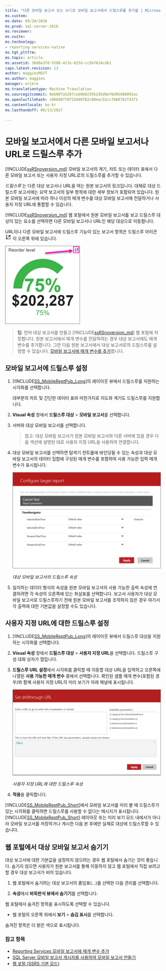 ```yaml
---
title: "다른 모바일 보고서 또는 Url로 모바일 보고서에서 드릴스루를 추가할 | Microsoft Docs"
ms.custom: 
ms.date: 09/20/2016
ms.prod: sql-server-2016
ms.reviewer: 
ms.suite: 
ms.technology:
- reporting-services-native
ms.tgt_pltfrm: 
ms.topic: article
ms.assetid: 30d0a3fd-5588-417e-b25d-cc5b7624cdb1
caps.latest.revision: 12
author: maggiesMSFT
ms.author: maggies
manager: erikre
ms.translationtype: Machine Translation
ms.sourcegitcommit: 0eb007a5207ceb0b023952d5d9ef6d95986092ac
ms.openlocfilehash: c00b90770f259d9782c68eec52ccf860762f43f1
ms.contentlocale: ko-kr
ms.lasthandoff: 06/13/2017

---
```

# <a name="add-drillthrough-from-a-mobile-report-to-other-mobile-reports-or-urls"></a>모바일 보고서에서 다른 모바일 보고서나 URL로 드릴스루 추가
[!INCLUDE[ssRSnoversion_md](../../includes/ssrsnoversion-md.md)] 모바일 보고서의 계기, 차트 또는 데이터 표에서 다른 모바일 보고서 또는 사용자 지정 URL로의 드릴스루를 추가할 수 있습니다. 

*드릴스루*  는 다른 대상 보고서나 URL을 여는 원본 보고서의 링크입니다. 대체로 대상 드릴스루 보고서에는 요약 보고서의 일부 항목에 대한 세부 정보가 포함되어 있습니다. 원본 모바일 보고서에 따라 하나 이상의 매개 변수를 대상 모바일 보고서에 전달하거나 사용자 지정 URL에 통합할 수 있습니다.  
  
[!INCLUDE[ssRSnoversion_md](../../includes/ssrsnoversion-md.md)] 웹 포털에서 원본 모바일 보고서를 보고 드릴스루 대상이 있는 요소를 선택하면 다른 모바일 보고서나 URL인 해당 대상으로 이동합니다.  

URL이나 다른 모바일 보고서에 드릴스루 기능이 있는 보고서 항목은 드릴스루 아이콘 ![모바일 보고서 드릴스루 아이콘](../../reporting-services/mobile-reports/media/mobile-report-drill-through-icon.png) 이 오른쪽 위에 있습니다.

![모바일 보고서 계기 드릴스루](../../reporting-services/mobile-reports/media/mobile-report-gauge-drill-through.png) 

>**팁**: 먼저 대상 보고서를 만들고 [!INCLUDE[ssRSnoversion_md](../../includes/ssrsnoversion-md.md)] 웹 포털에 저장합니다. 원본 보고서에서 매개 변수를 전달하려는 경우 대상 보고서에도 매개 변수를 추가합니다. 그런 다음 원본 보고서에서 대상 보고서로의 드릴스루를 설정할 수 있습니다. [모바일 보고서에 매개 변수를 추가](../../reporting-services/mobile-reports/add-parameters-to-a-mobile-report-reporting-services.md)합니다.
 
## <a name="set-up-drillthrough-to-a-mobile-report"></a>모바일 보고서에 드릴스루 설정  

1. [!INCLUDE[SS_MobileReptPub_Long](../../includes/ss-mobilereptpub-long.md)]의 레이아웃 뷰에서 드릴스루를 지원하는 시각화를 선택합니다.   

   대부분의 차트 및 간단한 데이터 표와 마찬가지로 지도와 계기도 드릴스루를 지원합니다.
   
2. **Visual 속성** 창에서 **드릴스루 대상** > **모바일 보고서**를 선택합니다.  
3. 서버와 대상 모바일 보고서를 선택합니다.  

   >참고: 대상 모바일 보고서가 원본 모바일 보고서와 다른 서버에 있을 경우 다음 섹션에 설명된 대로 사용자 지정 URL을 사용하여 연결합니다.  
 
4. 대상 모바일 보고서를 선택하면 탐색기 컨트롤에 바인딩될 수 있는 속성과 대상 모바일 보고서의 데이터 집합에 구성된 매개 변수를 포함하여 사용 가능한 입력 매개 변수가 표시됩니다.  

   ![mobile-report-drillthrough-target](../../reporting-services/mobile-reports/media/mobile-report-drillthrough-target.PNG)
   
   *대상 모바일 보고서의 드릴스루 속성*  
  
5. 일치하는 데이터 형식의 속성을 원본 모바일 보고서의 사용 가능한 출력 속성에 연결하려면 각 속성의 오른쪽에 있는 화살표를 선택합니다. 보고서 사용자가 대상 모바일 보고서로 드릴스루하기 전에 원본 모바일 보고서를 조작하지 않은 경우 여기서 각 출력에 대한 기본값을 설정할 수도 있습니다.  
  
## <a name="set-up-a-drillthrough-to-a-custom-url"></a>사용자 지정 URL에 대한 드릴스루 설정  
  
1. [!INCLUDE[SS_MobileReptPub_Long](../../includes/ss-mobilereptpub-long.md)]의 레이아웃 뷰에서 드릴스루 대상을 지원하는 시각화를 선택합니다.    
2. **Visual 속성** 창에서 **드릴스루 대상** > **사용자 지정 URL**을 선택합니다.  드릴스루 구성 대화 상자가 열립니다.  
  
3. **드릴스루 URL 설정**에서 시각화를 클릭할 때 이동할 대상 URL을 입력하고 오른쪽에 나열된 **사용 가능한 매개 변수** 중에서 선택합니다. 확인된 샘플 매개 변수(포함된 경우)와 함께 사용자 지정 URL의 미리 보기가 아래 패널에 표시됩니다.  
  
   ![mobile-report-drillthrough-url](../../reporting-services/mobile-reports/media/mobile-report-drillthrough-url.PNG)
  
   *사용자 지정 URL에 대한 드릴스루 속성*  
  
4. **적용**을 클릭합니다.  

  
[!INCLUDE[SS_MobileReptPub_Short](../../includes/ss-mobilereptpub-short.md)]에서 모바일 보고서를 미리 볼 때 드릴스루가 있는 시각화를 클릭하면 드릴스루를 사용할 수 없다는 메시지가 표시됩니다. [!INCLUDE[SS_MobileReptPub_Short](../../includes/ss-mobilereptpub-short.md)] 레이아웃 또는 미리 보기 모드 내에서가 아니라 모바일 보고서를 저장하거나 게시한 다음 본 후에만 실제로 대상에 드릴스루할 수 있습니다.  

## <a name="hide-a-target-mobile-report-on-the-web-portal"></a>웹 포털에서 대상 모바일 보고서 숨기기
대상 보고서에 대한 기본값을 설정하지 않으려는 경우 웹 포털에서 숨기는 것이 좋습니다. 숨기지 않으면 사용자가 원본 보고서를 통해 이동하지 않고 웹 포털에서 직접 보려고 할 경우 대상 보고서가 비어 있습니다.

1. 웹 포털에서 숨기려는 대상 보고서의 줄임표(...)를 선택한 다음 관리를 선택합니다.

2. **속성**에서 **바둑판식 뷰에서 숨기기**를 선택합니다.

웹 포털에서 숨겨진 항목을 표시하도록 선택할 수 있습니다. 

* 웹 포털의 오른쪽 위에서 **보기** > **숨김 표시**를 선택합니다. 

숨겨진 항목은 더 밝은 색으로 표시됩니다.
    
### <a name="see-also"></a>참고 항목  
 
* [Reporting Services 모바일 보고서에 매개 변수 추가](../../reporting-services/mobile-reports/add-parameters-to-a-mobile-report-reporting-services.md)
* [SQL Server 모바일 보고서 게시자를 사용하여 모바일 보고서 만들기](../../reporting-services/mobile-reports/create-mobile-reports-with-sql-server-mobile-report-publisher.md) 
* [웹 포털 (SSRS 기본 모드)](../../reporting-services/web-portal-ssrs-native-mode.md)


